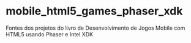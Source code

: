 # mobile_html5_games_phaser_xdk
Fontes dos projetos do livro de Desenvolvimento de Jogos Mobile com HTML5 usando Phaser e Intel XDK
